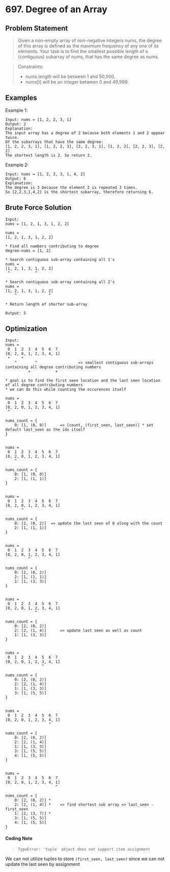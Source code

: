 # 697. Degree of an Array

## Problem Statement

> Given a non-empty array of non-negative integers nums, the degree of this array is defined as the maximum frequency of any one of its elements.
> Your task is to find the smallest possible length of a (contiguous) subarray of nums, that has the same degree as nums.

> Constraints:
>
> - nums.length will be between 1 and 50,000.
> - nums[i] will be an integer between 0 and 49,999.

## Examples

Example 1:

```
Input: nums = [1, 2, 2, 3, 1]
Output: 2
Explanation:
The input array has a degree of 2 because both elements 1 and 2 appear twice.
Of the subarrays that have the same degree:
[1, 2, 2, 3, 1], [1, 2, 2, 3], [2, 2, 3, 1], [1, 2, 2], [2, 2, 3], [2, 2]
The shortest length is 2. So return 2.
```

Example 2:

```
Input: nums = [1, 2, 2, 3, 1, 4, 2]
Output: 6
Explanation:
The degree is 3 because the element 2 is repeated 3 times.
So [2,2,3,1,4,2] is the shortest subarray, therefore returning 6.
```

## Brute Force Solution

```
Input:
nums = [1, 2, 1, 3, 1, 2, 2]

nums =
[1, 2, 1, 3, 1, 2, 2]

* Find all numbers contributing to degree
degree-nums = [1, 2]

* Search contiguous sub-array containing all 1's
nums =
[1, 2, 1, 3, 1, 2, 2]
 ^           ^

* Search contiguous sub-array containing all 2's
nums =
[1, 2, 1, 3, 1, 2, 2]
    ^              ^

* Return length of shorter sub-array

Output: 5
```

## Optimization

```
Input:
nums =
 0  1  2  3  4  5  6  7
[0, 2, 0, 1, 2, 3, 4, 1]
 *     *
    ^        ^                  => smallest contiguous sub-arrays containing all degree contributing numbers
          +           +

* goal is to find the first seen location and the last seen location of all degree contributing numbers
* we can do this while counting the occurences itself

nums =
 0  1  2  3  4  5  6  7
[0, 2, 0, 1, 2, 3, 4, 1]
 ^

nums_count = {
    0: [1, (0, 0)]      => [count, (first_seen, last_seen)] * set default last_seen as the idx itself
}


nums =
 0  1  2  3  4  5  6  7
[0, 2, 0, 1, 2, 3, 4, 1]
    ^

nums_count = {
    0: [1, (0, 0)]
    2: [1, (1, 1)]
}


nums =
 0  1  2  3  4  5  6  7
[0, 2, 0, 1, 2, 3, 4, 1]
       ^

nums_count = {
    0: [2, (0, 2)]  => update the last seen of 0 along with the count
    2: [1, (1, 1)]
}


nums =
 0  1  2  3  4  5  6  7
[0, 2, 0, 1, 2, 3, 4, 1]
          ^

nums_count = {
    0: [2, (0, 2)]
    2: [1, (1, 1)]
    1: [1, (3, 3)]
}


nums =
 0  1  2  3  4  5  6  7
[0, 2, 0, 1, 2, 3, 4, 1]
             ^

nums_count = {
    0: [2, (0, 2)]
    2: [2, (1, 4)]      => update last seen as well as count
    1: [1, (3, 3)]
}


nums =
 0  1  2  3  4  5  6  7
[0, 2, 0, 1, 2, 3, 4, 1]
                ^

nums_count = {
    0: [2, (0, 2)]
    2: [2, (1, 4)]
    1: [1, (3, 3)]
    3: [1, (5, 5)]
}


nums =
 0  1  2  3  4  5  6  7
[0, 2, 0, 1, 2, 3, 4, 1]
                   ^

nums_count = {
    0: [2, (0, 2)]
    2: [2, (1, 4)]
    1: [1, (3, 3)]
    3: [1, (5, 5)]
    4: [1, (5, 5)]
}


nums =
 0  1  2  3  4  5  6  7
[0, 2, 0, 1, 2, 3, 4, 1]
                      ^

nums_count = {
    0: [2, (0, 2)] *
    2: [2, (1, 4)] *    => find shortest sub array => last_seen - first_seen
    1: [2, (3, 7)] *
    3: [1, (5, 5)]
    4: [1, (5, 5)]
}
```

#### Coding Note

> `TypeError: 'tuple' object does not support item assignment`

We can not utilize tuples to store `(first_seen, last_seen)` since we can not update the last seen by assignment
